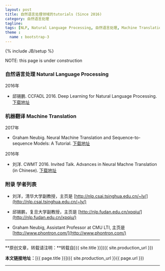 ```yaml
---
layout: post
title: 自然语言处理领域的tutorials (Since 2016)
category: 自然语言处理
tagline:
tags: [NLP, Natural Language Processing, 自然语言处理, Machine Translation, 机器翻译]
theme :
  name : bootstrap-3
---
```

{% include JB/setup %}

NOTE: this page is under construction

### 自然语言处理 Natural Language Processing

2016年

+ 邱锡鹏. CCFADL 2016. Deep Learning for Natural Language Processing. [下载地址](http://nlp.fudan.edu.cn/xpqiu/slides/20160529_DL4NLP@CCFADL.pdf)

### 机器翻译 Machine Translation

2017年

+ Graham Neubig. Neural Machine Translation and Sequence-to-sequence Models: A Tutorial. [下载地址](https://arxiv.org/abs/1703.01619)

2016年

+ 刘洋. CWMT 2016. Invited Talk. Advances in Neural Machne Translation (in Chinese). [下载地址](http://nlp.csai.tsinghua.edu.cn/~ly/talks/cwmt2016_ly_v3_160826.pptx)

### 附录 学者列表

+ 刘洋，清华大学副教授，主页是 [http://nlp.csai.tsinghua.edu.cn/~ly/](http://nlp.csai.tsinghua.edu.cn/~ly/)
+ 邱锡鹏，复旦大学副教授，主页是 [http://nlp.fudan.edu.cn/xpqiu/](http://nlp.fudan.edu.cn/xpqiu/)

+ Graham Neubig, Assistant Professor at CMU LTI, 主页是 [http://www.phontron.com/](http://www.phontron.com/) 

* * *

**原创文章，转载请注明：**转载自[{{ site.title }}]({{ site.production_url }})

**本文链接地址：**[{{ page.title }}]({{ site.production_url }}{{ page.url }})

* * *
